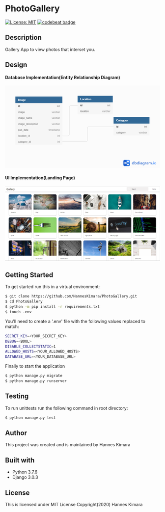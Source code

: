 # PhotoGallery

[![License: MIT](https://img.shields.io/badge/License-MIT-yellow.svg)](https://github.com/HannesKimara/PhotoGallery/blob/master/LICENSE)
[![codebeat badge](https://codebeat.co/badges/b6fe12b4-8626-4491-bbb9-8830e45496c4)](https://codebeat.co/projects/github-com-hanneskimara-photogallery-master)

## Description
Gallery App to view photos that interset you.

## Design
#### Database Implementation(Entity Relationship Diagram)
![Entity Relation Diagram](docs/images/photo_gallery.png)

#### UI Implementation(Landing Page)
!['UI Design'](docs/images/ui_demo.png)

## Getting Started
To get started run this in a virtual environment:

```bash
$ git clone https://github.com/HannesKimara/PhotoGallery.git
$ cd PhotoGallery
$ python -m pip install -r requirements.txt
$ touch .env
```

You'll need to create a '.env' file with the following values replaced to match:
```bash
SECRET_KEY=<YOUR_SECRET_KEY>
DEBUG=<BOOL>
DISABLE_COLLECTSTATIC=1
ALLOWED_HOSTS=<YOUR_ALLOWED_HOSTS>
DATABASE_URL=<YOUR_DATABASE_URL>
```

Finally to start the application
```bash
$ python manage.py migrate
$ python manage.py runserver
```

## Testing
To run unittests run the following command in root directory:
```bash
$ python manage.py test
```

## Author
This project was created and is maintained by Hannes Kimara

## Built with
- Python 3.7.6
- Django 3.0.3

## License
This is licensed under MIT License Copyright(2020) Hannes Kimara
